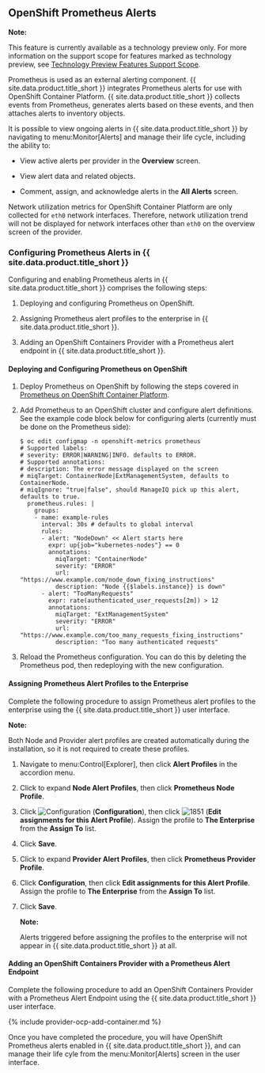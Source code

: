 ## OpenShift Prometheus Alerts

**Note:**

This feature is currently available as a technology preview only. For more information on the support scope for features marked as technology preview, see [Technology Preview Features Support Scope](https://access.redhat.com/support/offerings/techpreview).

Prometheus is used as an external alerting component.
{{ site.data.product.title_short }} integrates Prometheus alerts for use with OpenShift Container Platform. {{ site.data.product.title_short }} collects events from Prometheus, generates alerts based on these events, and then attaches alerts to inventory objects.

It is possible to view ongoing alerts in {{ site.data.product.title_short }} by navigating to menu:Monitor\[Alerts\] and manage their life cycle,
including the ability to:

  - View active alerts per provider in the **Overview** screen.

  - View alert data and related objects.

  - Comment, assign, and acknowledge alerts in the **All Alerts**
    screen.

<div class="important">

Network utilization metrics for OpenShift Container Platform are only
collected for `eth0` network interfaces. Therefore, network utilization
trend will not be displayed for network interfaces other than `eth0` on
the overview screen of the provider.

</div>

### Configuring Prometheus Alerts in {{ site.data.product.title_short }}

Configuring and enabling Prometheus alerts in {{ site.data.product.title_short }}
comprises the following steps:

1.  Deploying and configuring Prometheus on OpenShift.

2.  Assigning Prometheus alert profiles to the enterprise in
    {{ site.data.product.title_short }}.

3.  Adding an OpenShift Containers Provider with a Prometheus alert
    endpoint in {{ site.data.product.title_short }}.

#### Deploying and Configuring Prometheus on OpenShift

1.  Deploy Prometheus on OpenShift by following the steps covered in
    [Prometheus on OpenShift Container
    Platform](https://docs.openshift.com/container-platform/3.7/install_config/cluster_metrics.html#openshift-prometheus).

2.  Add Prometheus to an OpenShift cluster and configure alert
    definitions. See the example code block below for configuring alerts
    (currently must be done on the Prometheus side):

        $ oc edit configmap -n openshift-metrics prometheus
        # Supported labels:
        # severity: ERROR|WARNING|INFO. defaults to ERROR.
        # Supported annotations:
        # description: The error message displayed on the screen
        # miqTarget: ContainerNode|ExtManagementSystem, defaults to ContainerNode.
        # miqIgnore: "true|false", should ManageIQ pick up this alert, defaults to true.
          prometheus.rules: |
            groups:
            - name: example-rules
              interval: 30s # defaults to global interval
              rules:
              - alert: "NodeDown" << Alert starts here
                expr: up{job="kubernetes-nodes"} == 0
                annotations:
                  miqTarget: "ContainerNode"
                  severity: "ERROR"
                  url: "https://www.example.com/node_down_fixing_instructions"
                  description: "Node {{$labels.instance}} is down"
              - alert: "TooManyRequests"
                expr: rate(authenticated_user_requests[2m]) > 12
                annotations:
                  miqTarget: "ExtManagementSystem"
                  severity: "ERROR"
                  url: "https://www.example.com/too_many_requests_fixing_instructions"
                  description: "Too many authenticated requests"

3.  Reload the Prometheus configuration. You can do this by deleting the
    Prometheus pod, then redeploying with the new configuration.

#### Assigning Prometheus Alert Profiles to the Enterprise

Complete the following procedure to assign Prometheus alert profiles to
the enterprise using the {{ site.data.product.title_short }} user interface.

**Note:**

Both Node and Provider alert profiles are created automatically during
the installation, so it is not required to create these profiles.

1.  Navigate to menu:Control\[Explorer\], then click **Alert Profiles**
    in the accordion menu.

2.  Click to expand **Node Alert Profiles**, then click **Prometheus
    Node Profile**.

3.  Click ![Configuration](../images/1847.png) (**Configuration**), then
    click ![1851](../images/1851.png) (**Edit assignments for this Alert
    Profile**). Assign the profile to **The Enterprise** from the
    **Assign To** list.

4.  Click **Save**.

5.  Click to expand **Provider Alert Profiles**, then click **Prometheus
    Provider Profile**.

6.  Click **Configuration**, then click **Edit assignments for this
    Alert Profile**. Assign the profile to **The Enterprise** from the
    **Assign To** list.

7.  Click **Save**.

    **Note:**

    Alerts triggered before assigning the profiles to the enterprise
    will not appear in {{ site.data.product.title_short }} at all.

#### Adding an OpenShift Containers Provider with a Prometheus Alert Endpoint

Complete the following procedure to add an OpenShift Containers Provider
with a Prometheus Alert Endpoint using the {{ site.data.product.title_short }} user
interface.

{% include provider-ocp-add-container.md %}

Once you have completed the procedure, you will have OpenShift
Prometheus alerts enabled in {{ site.data.product.title_short }}, and can manage
their life cyle from the menu:Monitor\[Alerts\] screen in the user
interface.
